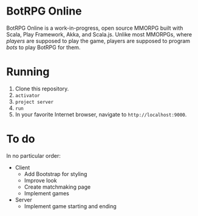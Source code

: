 BotRPG Online
=============

BotRPG Online is a work-in-progress, open source MMORPG built with Scala, Play Framework,
Akka, and Scala.js. Unlike most MMORPGs, where *players* are supposed to play
the game, players are supposed to program *bots* to play BotRPG for them.

Running
=======

1. Clone this repository.
2. `activator`
3. `project server`
4. `run`
5. In your favorite Internet browser, navigate to `http://localhost:9000`.

To do
=====
In no particular order:
* Client
  * Add Bootstrap for styling
  * Improve look
  * Create matchmaking page
  * Implement games
* Server
  * Implement game starting and ending
